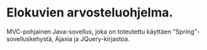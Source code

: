 # Elokuvien arvosteluohjelma.


MVC-pohjainen Java-sovellus, joka on toteutettu käyttäen "Spring"-sovelluskehystä, Ajaxia ja JQuery-kirjastoa.
